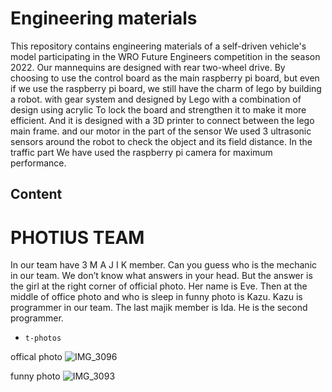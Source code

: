 Engineering materials
====
  This repository contains engineering materials of a self-driven vehicle's model participating in the WRO Future Engineers competition in the season 2022.
  Our mannequins are designed with rear two-wheel drive.  By choosing to use the control board as the main raspberry pi board, but even if we use the raspberry pi board, we still have the charm of lego by building a robot.  with gear system  and designed by Lego  with a combination of design using acrylic  To lock the board and strengthen it to make it more efficient.  And it is designed with a 3D printer to connect between the lego main frame.  and our motor  in the part of the sensor  We used 3 ultrasonic sensors around the robot to check the object and its field distance.  In the traffic part We have used the raspberry pi camera for maximum performance.

## Content
PHOTIUS TEAM
====
In our team have 3 M A J I K member. Can you guess who is the mechanic in our team. We don’t know what answers in your head. But the answer is the girl at the right corner of official photo. Her name is Eve. Then at the middle of office photo and who is sleep in funny photo is Kazu. Kazu is programmer in our team. The last majik member	is Ida. He is the second programmer. 
* `t-photos` 

offical photo
![IMG_3096](https://user-images.githubusercontent.com/107110466/184897442-80e21e87-8632-4de6-bf20-1cc4ec7d2764.jpeg)

funny photo
![IMG_3093](https://user-images.githubusercontent.com/107110466/184897962-79a17ae1-ed1b-4e61-9a54-6c3c49e304fb.jpeg)


